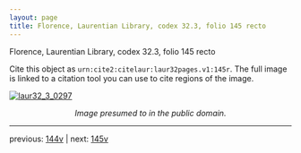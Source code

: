 ```yaml
---
layout: page
title: Florence, Laurentian Library, codex 32.3, folio 145 recto
---
```


Florence, Laurentian Library, codex 32.3, folio 145 recto

Cite this object as `urn:cite2:citelaur:laur32pages.v1:145r`.  The full image is linked to a citation tool you can use to cite regions of the image.

[![laur32_3_0297](http://www.homermultitext.org/iipsrv?IIIF=/project/homer/pyramidal/deepzoom/citelaur/laur32imgs/v1/laur32_3_0297.tif/full/800,/0/default.jpg)](http://www.homermultitext.org/ict2/?urn=urn:cite2:citelaur:laur32imgs.v1:laur32_3_0297) 

<p style="text-align: center; font-style: italic;">Image presumed to in the public domain.</p>

---

previous: [144v](../144v/) | next: [145v](../145v/)